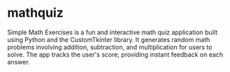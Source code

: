 # mathquiz
Simple Math Exercises is a fun and interactive math quiz application built using Python and the CustomTkinter library. It generates random math problems involving addition, subtraction, and multiplication for users to solve. The app tracks the user's score, providing instant feedback on each answer.

